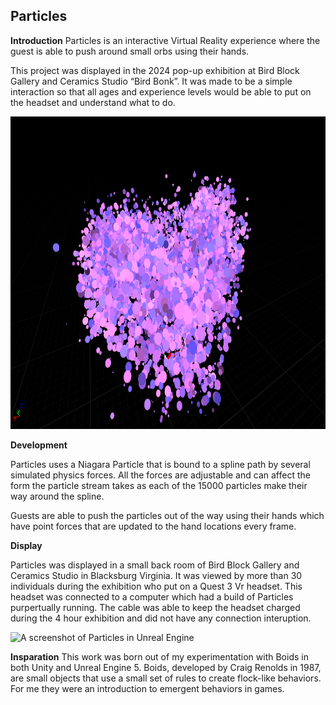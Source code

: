 ## Particles

**Introduction**
Particles is an interactive Virtual Reality experience where the guest is able to push around small orbs using their hands.

This project was displayed in the 2024 pop-up exhibition at Bird Block Gallery and Ceramics Studio “Bird Bonk”. It was made to be a simple interaction so that all ages and experience levels would be able to put on the headset and understand what to do.


 <img src="images/part1.png" alt="A screenshot of Particles in Unreal Engine" width="720" height="500">

**Development**

Particles uses a Niagara Particle that is bound to a spline path by several simulated physics forces. All the forces are adjustable and can affect the form the particle stream takes as each of the 15000 particles make their way around the spline.

Guests are able to push the particles out of the way using their hands which have point forces that are updated to the hand locations every frame.

**Display**

Particles was displayed in a small back room of Bird Block Gallery and Ceramics Studio in Blacksburg Virginia. It was viewed by more than 30 individuals during the exhibition who put on a Quest 3 Vr headset. This headset was connected to a computer which had a build of Particles purpertually running. The cable was able to keep the headset charged during the 4 hour exhibition and did not have any connection interuption.

 <img src="images/part_space.jpg" alt="A screenshot of Particles in Unreal Engine" width="720" height="500">

 **Insparation**
This work was born out of my experimentation with Boids in both Unity and Unreal Engine 5. Boids, developed by Craig Renolds in 1987, are small objects that use a small set of rules to create flock-like behaviors. For me they were an introduction to emergent behaviors in games.


